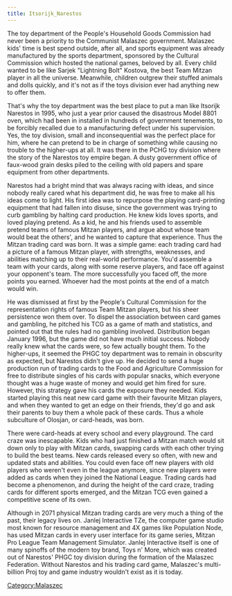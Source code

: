 ```yaml
---
title: Itsorijk_Narestos
---
```

The toy department of the People's Household Goods Commission had never
been a priority to the Communist Malaszec government. Malaszec kids'
time is best spend outside, after all, and sports equipment was already
manufactured by the sports department, sponsored by the Cultural
Commission which hosted the national games, beloved by all. Every child
wanted to be like Sarjek "Lightning Bolt" Kostova, the best Team Mitzan
player in all the universe. Meanwhile, children outgrew their stuffed
animals and dolls quickly, and it's not as if the toys division ever had
anything new to offer them.

That's why the toy department was the best place to put a man like
Itsorijk Narestos in 1995, who just a year prior caused the disastrous
Model 8801 oven, which had been in installed in hundreds of government
tenements, to be forcibly recalled due to a manufacturing defect under
his supervision. Yes, the toy division, small and inconsequential was
the perfect place for him, where he can pretend to be in charge of
something while causing no trouble to the higher-ups at all. It was
there in the PCHG toy division where the story of the Narestos toy
empire began. A dusty government office of faux-wood grain desks piled
to the ceiling with old papers and spare equipment from other
departments.

Narestos had a bright mind that was always racing with ideas, and since
nobody really cared what his department did, he was free to make all his
ideas come to light. His first idea was to repurpose the playing
card-printing equipment that had fallen into disuse, since the
government was trying to curb gambling by halting card production. He
knew kids loves sports, and loved playing pretend. As a kid, he and his
friends used to assemble pretend teams of famous Mitzan players, and
argue about whose team would beat the others', and he wanted to capture
that experience. Thus the Mitzan trading card was born. It was a simple
game: each trading card had a picture of a famous Mitzan player, with
strengths, weaknesses, and abilities matching up to their real-world
performance. You'd assemble a team with your cards, along with some
reserve players, and face off against your opponent's team. The more
successfully you faced off, the more points you earned. Whoever had the
most points at the end of a match would win.

He was dismissed at first by the People's Cultural Commission for the
representation rights of famous Team Mitzan players, but his sheer
persistence won them over. To dispel the association between card games
and gambling, he pitched his TCG as a game of math and statistics, and
pointed out that the rules had no gambling involved. Distribution began
January 1996, but the game did not have much initial success. Nobody
really knew what the cards were, so few actually bought them. To the
higher-ups, it seemed the PHGC toy department was to remain in obscurity
as expected, but Narestos didn't give up. He decided to send a huge
production run of trading cards to the Food and Agriculture Commission
for free to distribute singles of his cards with popular snacks, which
everyone thought was a huge waste of money and would get him fired for
sure. However, this strategy gave his cards the exposure they needed.
Kids started playing this neat new card game with their favourite Mitzan
players, and when they wanted to get an edge on their friends, they'd go
and ask their parents to buy them a whole pack of these cards. Thus a
whole subculture of Olosjan, or card-heads, was born.

There were card-heads at every school and every playground. The card
craze was inescapable. Kids who had just finished a Mitzan match would
sit down only to play with Mitzan cards, swapping cards with each other
trying to build the best teams. New cards released every so often, with
new and updated stats and abilities. You could even face off new players
with old players who weren't even in the league anymore, since new
players were added as cards when they joined the National League.
Trading cards had become a phenomenon, and during the height of the card
craze, trading cards for different sports emerged, and the Mitzan TCG
even gained a competitive scene of its own.

Although in 2071 physical Mitzan trading cards are very much a thing of
the past, their legacy lives on. Janlej Interactive TZe, the computer
game studio most known for resource management and 4X games like
Population Node, has used Mitzan cards in every user interface for its
game series, Mitzan Pro League Team Management Simulator. Janlej
Interactive itself is one of many spinoffs of the modern toy brand, Toys
n' More, which was created out of Narestos' PHGC toy division during the
formation of the Malaszec Federation. Without Narestos and his trading
card game, Malaszec's multi-billion Proj toy and game industry wouldn't
exist as it is today.

[Category:Malaszec](Category:Malaszec "wikilink")